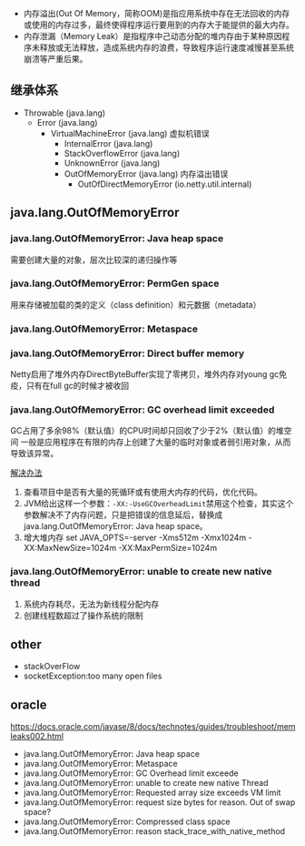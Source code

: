 
- 内存溢出(Out Of Memory，简称OOM)是指应用系统中存在无法回收的内存或使用的内存过多，最终使得程序运行要用到的内存大于能提供的最大内存。
- 内存泄漏（Memory Leak）是指程序中己动态分配的堆内存由于某种原因程序未释放或无法释放，造成系统内存的浪费，导致程序运行速度减慢甚至系统崩溃等严重后果。

## 继承体系
* Throwable (java.lang)
  * Error (java.lang)
    * VirtualMachineError (java.lang) 虚拟机错误
      * InternalError (java.lang)
      * StackOverflowError (java.lang)
      * UnknownError (java.lang)
      * OutOfMemoryError (java.lang) 内存溢出错误
        * OutOfDirectMemoryError (io.netty.util.internal)

## java.lang.OutOfMemoryError
### java.lang.OutOfMemoryError: Java heap space
需要创建大量的对象，层次比较深的递归操作等
### java.lang.OutOfMemoryError: PermGen space 
用来存储被加载的类的定义（class definition）和元数据（metadata）
### java.lang.OutOfMemoryError: Metaspace
### java.lang.OutOfMemoryError: Direct buffer memory
Netty启用了堆外内存DirectByteBuffer实现了零拷贝，堆外内存对young gc免疫，只有在full gc的时候才被收回
### java.lang.OutOfMemoryError: GC overhead limit exceeded
GC占用了多余98%（默认值）的CPU时间却只回收了少于2%（默认值）的堆空间
一般是应用程序在有限的内存上创建了大量的临时对象或者弱引用对象，从而导致该异常。

[解决办法](https://blog.csdn.net/qq_40162735/article/details/81775828 )
1. 查看项目中是否有大量的死循环或有使用大内存的代码，优化代码。
2. JVM给出这样一个参数：`-XX:-UseGCOverheadLimit`禁用这个检查，其实这个参数解决不了内存问题，只是把错误的信息延后，替换成 java.lang.OutOfMemoryError: Java heap space。
3. 增大堆内存 set JAVA_OPTS=-server -Xms512m -Xmx1024m -XX:MaxNewSize=1024m -XX:MaxPermSize=1024m  

### java.lang.OutOfMemoryError: unable to create new native thread
1. 系统内存耗尽，无法为新线程分配内存
2. 创建线程数超过了操作系统的限制

## other
- stackOverFlow
- socketException:too many open files

## oracle
https://docs.oracle.com/javase/8/docs/technotes/guides/troubleshoot/memleaks002.html


- java.lang.OutOfMemoryError: Java heap space
- java.lang.OutOfMemoryError: Metaspace
- java.lang.OutOfMemoryError: GC Overhead limit exceede
- java.lang.OutOfMemoryError: unable to create new native Thread
- java.lang.OutOfMemoryError: Requested array size exceeds VM limit
- java.lang.OutOfMemoryError: request size bytes for reason. Out of swap space?
- java.lang.OutOfMemoryError: Compressed class space
- java.lang.OutOfMemoryError: reason stack_trace_with_native_method